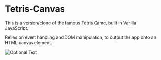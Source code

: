 # Tetris-Canvas

This is a version/clone of the famous Tetris Game, built in Vanilla JavaScript.
 
Relies on event handling and DOM manipulation, to output the app onto an HTML canvas element.


![Optional Text](../master/readme-tetriminoes.png)

